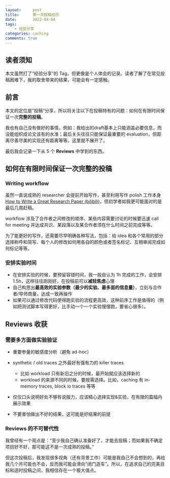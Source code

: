 ```yaml
---
layout:     post
title:      第一次投稿经历
date:       2022-04-04
tags:
    - 经验分享
categories: caching
comments: true
---
```


## 读者须知

本文虽然打了“经验分享”的 Tag，但更像是个人体会的记录。读者了解了在常见投稿困难下，我的取舍带来的结果，可能会有一定感触。

## 前言

本文的定位是”投稿“分享，所以将关注以下在投稿特有的问题：如何在有限时间保证一次**完整的投稿**。

我也有自己没有做好的事情，例如：我给出的draft基本上只能涵盖必要信息，而没能组织成论文该有的水准；最后关头往往只能保证最重要的 evaluation，但距离尽善尽美的实现还有距离等等。这里就不展开了。

最后我会记录一下从 5 个 **Reviews** 中学到的东西。

## 如何在有限时间保证一次完整的投稿

### Writing workflow

虽然一直说成熟的 researcher 会提前开始写作，甚至利用写作 polish 工作本身 [<u>How to Write a Great Research Paper (bilibili)</u>](https://b23.tv/jOBW38O)，但初学者如我更可能面对的是最后几周赶稿。

workflow 涉及了合作者之间修改的顺序、某些内容需要讨论的时候要迅速 call for meeting 并达成共识、某段落以及某合作者须在什么时间之前完成等等。

为了能更好的写作，还需要尽早明确各种写法，包括：给 idea 和各个常用的部分选择称呼和简写、每个人的修改如何用各自的颜色或者签名标记、互相审阅完成如何标记等等。

### 安排实验时间

- 在安排实验的时候，要预留容错时间，我一般自认为 1h 完成的工作，会安排 1.5h，这样往往刚刚好，在投稿前可以**减轻焦虑**心理
- 自己构思出**最高效的实验参数（最少的实验、最多面的信息量）**，立刻与合作者/导师商量，达成一致再操作
- 如果可以通过修改代码使得跑实验的流程更高效，这种前序工作是值得的（例如把测试脚本写得更好，比手动一个一个实验慢慢跑，要省心很多）。

## Reviews 收获

### 需要多方面做实验验证

- 重要参量的敏感度分析（避免 ad-hoc）
- synthetic / old traces 之外最好有强有力的 killer traces
  - 比如 workload 只有新旧之分的时候，最开始就应该选择新的
  - workload 的来源不同的时候，要按需选择。比如，caching  有 in-memory traces, block io traces 等等

- 仅仅口头说明好处不够有说服力，应该精心选择实现&实验，在有限的篇幅内展示效果
- 不要害怕做出不好的结果，这可能是好结果的前提

### Reviews 的不可替代性

我曾经有一个观点是：“至少我自己确认准备好了，才能去投稿；而如果我不确定项目好不好，那可能这不是一次成熟的投稿。”

但这次投稿后，我发现很多视角（还有背景工作）可能是我自己不会想到的，再给我几个月可能也不会，反而我可能会滑向“闭门造车”。所以，在追求自己的完美目标和适时投稿之间，我相信存在一个极大值点。

